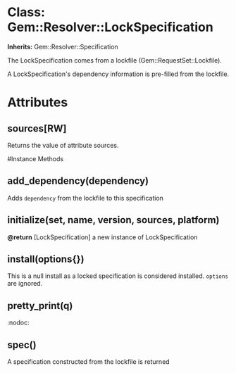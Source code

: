 # Class: Gem::Resolver::LockSpecification
**Inherits:** Gem::Resolver::Specification
    

The LockSpecification comes from a lockfile (Gem::RequestSet::Lockfile).

A LockSpecification's dependency information is pre-filled from the lockfile.


# Attributes
## sources[RW] [](#attribute-i-sources)
Returns the value of attribute sources.


#Instance Methods
## add_dependency(dependency) [](#method-i-add_dependency)
Adds `dependency` from the lockfile to this specification

## initialize(set, name, version, sources, platform) [](#method-i-initialize)

**@return** [LockSpecification] a new instance of LockSpecification

## install(options{}) [](#method-i-install)
This is a null install as a locked specification is considered installed.
`options` are ignored.

## pretty_print(q) [](#method-i-pretty_print)
:nodoc:

## spec() [](#method-i-spec)
A specification constructed from the lockfile is returned

